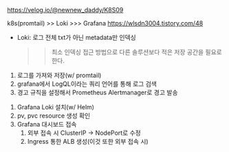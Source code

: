 https://velog.io/@newnew_daddy/K8S09

k8s(promtail) >> Loki  >>> Grafana
https://wlsdn3004.tistory.com/48
- Loki: 로그 전체 txt가 아닌 metadata만 인덱싱
  >> 최소 인덱싱 접근 방법으로 다른 솔루션보다 적은 저장 공간을 필요로 한다.


1) 로그를 가져와 저장(w/ promtail)
2) grafana에서 LogQL이라는 쿼리 언어를 통해 로그 검색
3) 경고 규칙을 설정해서 Prometheus Alertmanager로 경고 발송 


1. Grafana Loki 설치(w/ Helm)
2. pv, pvc resource 생성 확인
3. Grafana 대시보드 접속
   1) 외부 접속 시 ClusterIP -> NodePort로 수정
   2) Ingress 통한 ALB 생성(이것 또한 외부 접속 시)



